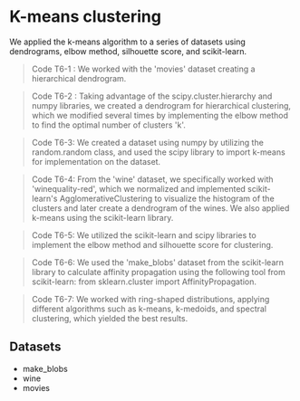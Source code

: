 # **K-means clustering**

We applied the k-means algorithm to a series of datasets using dendrograms, elbow method, silhouette score, and scikit-learn.





> Code T6-1 : We worked with the 'movies' dataset creating a hierarchical dendrogram.


> Code T6-2 : Taking advantage of the scipy.cluster.hierarchy and numpy libraries, we created a dendrogram for hierarchical clustering, which we modified several times by implementing the elbow method to find the optimal number of clusters 'k'.

> Code T6-3: We created a dataset using numpy by utilizing the random.random class, and used the scipy library to import k-means for implementation on the dataset.

> Code T6-4: From the 'wine' dataset, we specifically worked with 'winequality-red', which we normalized and implemented scikit-learn's AgglomerativeClustering to visualize the histogram of the clusters and later create a dendrogram of the wines. We also applied k-means using the scikit-learn library. 

> Code T6-5: We utilized the scikit-learn and scipy libraries to implement the elbow method and silhouette score for clustering.

> Code T6-6: We used the 'make_blobs' dataset from the scikit-learn library to calculate affinity propagation using the following tool from scikit-learn: from sklearn.cluster import AffinityPropagation.

> Code T6-7: We worked with ring-shaped distributions, applying different algorithms such as k-means, k-medoids, and spectral clustering, which yielded the best results.



## **Datasets**
*   make_blobs
*   wine
*   movies

